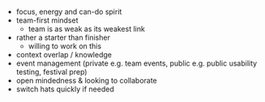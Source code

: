 - focus, energy and can-do spirit
- team-first mindset
	- team is as weak as its weakest link
- rather a starter than finisher
	- willing to work on this
- context overlap / knowledge
- event management (private e.g. team events, public e.g. public usability testing, festival prep)
- open mindedness & looking to collaborate
- switch hats quickly if needed